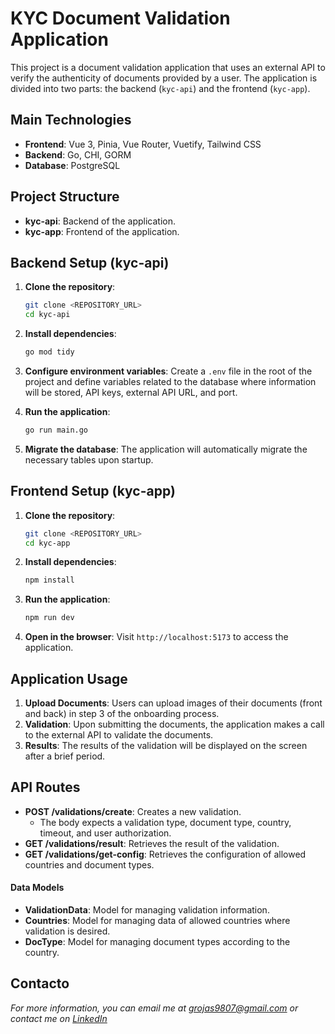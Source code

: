 # KYC Document Validation Application

This project is a document validation application that uses an external API to verify the authenticity of documents provided by a user. The application is divided into two parts: the backend (`kyc-api`) and the frontend (`kyc-app`).

## Main Technologies

- **Frontend**: Vue 3, Pinia, Vue Router, Vuetify, Tailwind CSS
- **Backend**: Go, CHI, GORM
- **Database**: PostgreSQL

## Project Structure

- **kyc-api**: Backend of the application.
- **kyc-app**: Frontend of the application.

## Backend Setup (kyc-api)

1. **Clone the repository**:
   ```bash
   git clone <REPOSITORY_URL>
   cd kyc-api
   ```

2. **Install dependencies**:
   ```bash
   go mod tidy
   ```

3. **Configure environment variables**:
   Create a `.env` file in the root of the project and define variables related to the database where information will be stored, API keys, external API URL, and port.

4. **Run the application**:
   ```bash
   go run main.go
   ```

5. **Migrate the database**:
   The application will automatically migrate the necessary tables upon startup.

## Frontend Setup (kyc-app)

1. **Clone the repository**:
   ```bash
   git clone <REPOSITORY_URL>
   cd kyc-app
   ```

2. **Install dependencies**:
   ```bash
   npm install
   ```

3. **Run the application**:
   ```bash
   npm run dev
   ```

4. **Open in the browser**:
   Visit `http://localhost:5173` to access the application.

## Application Usage

1. **Upload Documents**: Users can upload images of their documents (front and back) in step 3 of the onboarding process.
2. **Validation**: Upon submitting the documents, the application makes a call to the external API to validate the documents.
3. **Results**: The results of the validation will be displayed on the screen after a brief period.

## API Routes

- **POST /validations/create**: Creates a new validation.
  - The body expects a validation type, document type, country, timeout, and user authorization.
- **GET /validations/result**: Retrieves the result of the validation.
- **GET /validations/get-config**: Retrieves the configuration of allowed countries and document types.


#### Data Models

- **ValidationData**: Model for managing validation information.
- **Countries**: Model for managing data of allowed countries where validation is desired.
- **DocType**: Model for managing document types according to the country.

## Contacto

*For more information, you can email me at grojas9807@gmail.com or contact me on [LinkedIn](https://www.linkedin.com/in/gavrojas-dev/)*